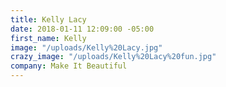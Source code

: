 ```yaml
---
title: Kelly Lacy
date: 2018-01-11 12:09:00 -05:00
first_name: Kelly
image: "/uploads/Kelly%20Lacy.jpg"
crazy_image: "/uploads/Kelly%20Lacy%20fun.jpg"
company: Make It Beautiful
---
```


